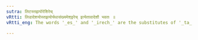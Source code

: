 ```yaml
---
sutra: लिटस्तझयोरेशिरेच्
vRtti: लिडादेशयोस्तझयोर्यथासंख्यमेश्इरेच् इत्येतावादेशौ भवतः ॥
vRtti_eng: The words '_es_' and '_irech_' are the substitutes of '_ta_' and '_jha_' respectively in the Perfect tense.

---
```

